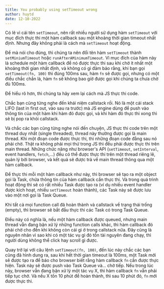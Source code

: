 ```yaml
---
title: You probably using setTimeout wrong
author: huytd
date: 12-10-2022
---
```

Có lẽ vì cái tên `setTimeout`, nên rất nhiều người sử dụng hàm `setTimeout` với mục đích thực thi một hàm callback sau một khoảng thời gian timeout nhất định. Nhưng đây không phải là cách mà `setTimeout` hoạt động.

Để mà nói cho đúng, thì chúng ta nên đổi tên hàm `setTimeout` thành `setMiniumTimeout` hoặc `runAfterAMinimumTimeout`. Vì mục đích của hàm này là schedule một hàm callback để nó được thực thi sau khi chờ ít nhất một khoảng thời gian nhất định, và không có gì đảm bảo rằng, khi bạn gọi `setTimeout(fn, 100)` thì đúng 100ms sau, hàm `fn` sẽ được gọi, nhưng có một điều chắc chắn là, hàm `fn` sẽ không bao giờ được gọi khi chúng ta chưa chờ đủ 100ms.

Để hiểu rõ hơn, thì chúng ta hãy xem lại cách mà JS thực thi code.

Chắc bạn cũng từng nghe đến khái niệm callstack rồi. Nó là một cái stack LIFO (last in first out, vào sau ra trước) mà JS engine dùng để push vào thông tin của một hàm khi hàm đó được gọi, và khi hàm đó thực thi xong thì sẽ bị pop ra khỏi callstack.

Và chắc các bạn cũng từng nghe nói đến chuyện, JS thực thi code trên một thread duy nhất (single threaded), thread này thường được gọi là main thread. Khi một đoạn code được thực thi, thì những đoạn code đằng sau nó phải chờ. Thật ra không phải mọi thứ trong JS thì đều phải được thực thi trên main thread. Những chức năng như browser's API (`setTimeout`, `setInterval`, event handlers, `fetch`,...) đều có thể được thực thi trên một thread riêng lẽ, quản lý bởi browser, và kết quả sẽ được trả về main thread thông qua một hàm callback.

Để thực thi mỗi một hàm callback như này, thì browser sẽ tạo ra một object gọi là Task, chứa thông tin của hàm callback cần thực thi. Và trong quá trình hoạt động thì sẽ có rất nhiều Task được tạo ra (ví dụ nhiều event handler được kích hoạt, nhiều `setTimeout` hoàn thành), các Task này sẽ được lưu vào một nơi gọi là Task Queue.

Khi tất cả mọi function call đã hoàn thành và callstack về trạng thái trống (empty), thì browser sẽ bắt đầu thực thi các Task có trong Task Queue.

Điều này có nghĩa là, nếu một hàm callback được queued, nhưng main thread vẫn đang bận xử lý những function calls khác, thì hàm callback đó phải chờ cho đến khi không còn cái gì ở trong callstack nữa. Đây cũng là nguyên nhân vì sao khi có một tác vụ gì đó tốn tài nguyên đang chạy, thì người dùng không thể click hay scroll gì được.

Quay trở lại với câu lệnh `setTimeout(fn, 100)`, đến lúc này chắc các bạn cũng đã hình dung ra, sau khi hết thời gian timeout là 100ms, một Task mới sẽ được tạo ra để báo cho browser biết rằng hàm callback `fn` cần được thực hiện. Task này sẽ được push vào Task Queue và... chờ tiếp. Nếu trong lúc này, browser vẫn đang bận xử lý một tác vụ X, thì hàm callback `fn` vẫn phải tiếp tục chờ. Và nếu X tốn 10 phút để hoàn thành, thì sau 10 phút đó, `fn` mới được thực thi.
